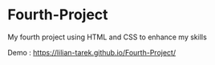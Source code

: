 # Fourth-Project
My fourth project using HTML and CSS to enhance my skills

Demo :
https://lilian-tarek.github.io/Fourth-Project/
